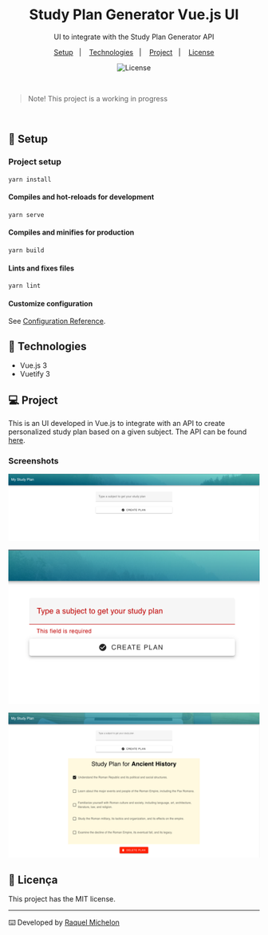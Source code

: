 <h1 align="center"> Study Plan Generator Vue.js UI </h1>

<p align="center">
UI to integrate with the Study Plan Generator API <br/>
</p>

<p align="center">
  <a href="#-setup">Setup</a>&nbsp;&nbsp;&nbsp;|&nbsp;&nbsp;&nbsp;
  <a href="#-technologies">Technologies</a>&nbsp;&nbsp;&nbsp;|&nbsp;&nbsp;&nbsp;
  <a href="#-project">Project</a>&nbsp;&nbsp;&nbsp;|&nbsp;&nbsp;&nbsp;
  <a href="#memo-licença">License</a>
</p>

<p align="center">
  <img alt="License" src="https://img.shields.io/static/v1?label=license&message=MIT&color=49AA26&labelColor=000000">
</p>

<br>

> Note! This project is a working in progress

<br>

## 🚧 Setup

### Project setup

```
yarn install
```

#### Compiles and hot-reloads for development

```
yarn serve
```

#### Compiles and minifies for production

```
yarn build
```

#### Lints and fixes files

```
yarn lint
```

#### Customize configuration

See [Configuration Reference](https://cli.vuejs.org/config/).

## 🚀 Technologies

- Vue.js 3
- Vuetify 3

## 💻 Project

This is an UI developed in Vue.js to integrate with an API to create personalized study plan based on a given subject. The API can be found [here](https://github.com/RaquelMichelon/study-plan-generator-api).

### Screenshots

![](pg1.png)

![](pg2.png)

![](pg3.png)

## :memo: Licença

This project has the MIT license.

---

⌨️ Developed by [Raquel Michelon](https://github.com/RaquelMichelon)
